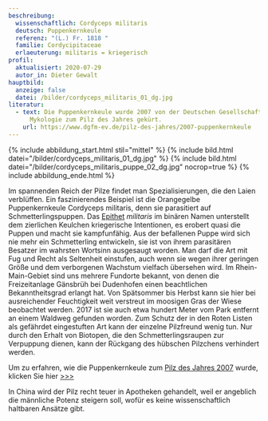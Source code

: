 ```yaml
---
beschreibung:
  wissenschaftlich: Cordyceps militaris
  deutsch: Puppenkernkeule
  referenz: "(L.) Fr. 1818 "
  familie: Cordycipitaceae
  erlaeuterung: militaris = kriegerisch
profil:
  aktualisiert: 2020-07-29
  autor_in: Dieter Gewalt
hauptbild:
  anzeige: false
  datei: /bilder/cordyceps_militaris_01_dg.jpg
literatur:
  - text: Die Puppenkernkeule wurde 2007 von der Deutschen Gesellschaft für
      Mykologie zum Pilz des Jahres gekürt.
    url: https://www.dgfm-ev.de/pilz-des-jahres/2007-puppenkernkeule
---
```

{% include abbildung_start.html stil="mittel" %}
{% include bild.html datei="/bilder/cordyceps_militaris_01_dg.jpg" %}
{% include bild.html datei="/bilder/cordyceps_militaris_puppe_02_dg.jpg" nocrop=true %}
{% include abbildung_ende.html %}

Im spannenden Reich der Pilze findet man Spezialisierungen, die den Laien verblüffen. Ein faszinierendes Beispiel ist die Orangegelbe Puppenkernkeule Cordyceps militaris, denn sie parasitiert auf Schmetterlingspuppen. Das [Epithet](Epithet "Glossar") *militaris* im binären Namen unterstellt dem zierlichen Keulchen kriegerische Intentionen, es erobert quasi die Puppen und macht sie kampfunfähig. Aus der befallenen Puppe wird sich nie mehr ein Schmetterling entwickeln, sie ist von ihrem parasitären Besatzer im wahrsten Wortsinn ausgesaugt worden.
Man darf die Art mit Fug und Recht als Seltenheit einstufen, auch wenn sie wegen ihrer geringen Größe und dem verborgenen Wachstum vielfach übersehen wird. Im Rhein-Main-Gebiet sind uns mehrere Fundorte bekannt, von denen die Freizeitanlage Gänsbrüh bei Dudenhofen einen beachtlichen Bekanntheitsgrad erlangt hat. Von Spätsommer bis Herbst kann sie hier bei ausreichender Feuchtigkeit weit verstreut im moosigen Gras der Wiese beobachtet werden. 2017 ist sie auch etwa hundert Meter vom Park entfernt an einem Waldweg gefunden worden. Zum Schutz der in den Roten Listen als gefährdet eingestuften Art kann der einzelne Pilzfreund wenig tun. Nur durch den Erhalt von Biotopen, die den Schmetterlingsraupen zur Verpuppung dienen, kann der Rückgang des hübschen Pilzchens verhindert werden.

Um zu erfahren, wie die Puppenkernkeule zum [Pilz des Jahres 2007](/artikel/von-der-gänsbrüh-zum-pilz-des-jahres.html) wurde, klicken Sie hier [\>>>](/artikel/von-der-gänsbrüh-zum-pilz-des-jahres.html)

In China wird der Pilz recht teuer in Apotheken gehandelt, weil er angeblich die männliche Potenz steigern soll, wofür es keine wissenschaftlich haltbaren Ansätze gibt.
